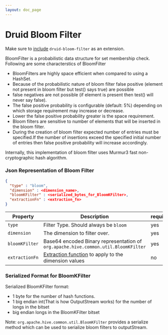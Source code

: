 ```yaml
---
layout: doc_page
---
```


# Druid Bloom Filter

Make sure to [include](../../operations/including-extensions.html) `druid-bloom-filter` as an extension.

BloomFilter is a probabilistic data structure for set membership check. 
Following are some characterstics of BloomFilter 
- BloomFilters are highly space efficient when compared to using a HashSet.
- Because of the probabilistic nature of bloom filter false positive (element not present in bloom filter but test() says true) are possible
- false negatives are not possible (if element is present then test() will never say false). 
- The false positive probability is configurable (default: 5%) depending on which storage requirement may increase or decrease. 
- Lower the false positive probability greater is the space requirement.
- Bloom filters are sensitive to number of elements that will be inserted in the bloom filter.
- During the creation of bloom filter expected number of entries must be specified.If the number of insertions exceed the specified initial number of entries then false positive probability will increase accordingly.

Internally, this implementation of bloom filter uses Murmur3 fast non-cryptographic hash algorithm.

### Json Representation of Bloom Filter
```json
{
  "type" : "bloom",
  "dimension" : <dimension_name>,
  "bloomKFilter" : <serialized_bytes_for_BloomKFilter>,
  "extractionFn" : <extraction_fn>
}
```

|Property                 |Description                   |required?                           |
|-------------------------|------------------------------|----------------------------------|
|`type`                   |Filter Type. Should always be `bloom`|yes|
|`dimension`              |The dimension to filter over. | yes |
|`bloomKFilter`           |Base64 encoded Binary representation of `org.apache.hive.common.util.BloomKFilter`| yes |
|`extractionFn`|[Extraction function](./../dimensionspecs.html#extraction-functions) to apply to the dimension values |no|


### Serialized Format for BloomKFilter
 Serialized BloomKFilter format:
 - 1 byte for the number of hash functions.
 - 1 big endian int(That is how OutputStream works) for the number of longs in the bitset
 - big endian longs in the BloomKFilter bitset
     
Note: `org.apache.hive.common.util.BloomKFilter` provides a serialize method which can be used to serialize bloom filters to outputStream.